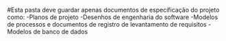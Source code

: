 #Esta pasta deve guardar apenas documentos de específicação do projeto como:
-Planos de projeto
-Desenhos de engenharia do software
-Modelos de processos e documentos de registro de levantamento de requisitos 
-Modelos de banco de dados